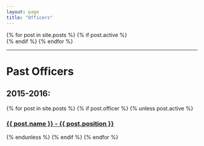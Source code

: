 ```yaml
---
layout: page
title: "Officers"
---
```

<div class="row">
{% for post in site.posts %}
{% if post.active %}
	<a href="{{ post.url | prepend: site.baseurl }}">
		<div class="circle small pull-left" style="background-image: url('{{ site.url }}/{% if post.header-img %}{{ post.header-img }}{% else %}img/officers/blank.jpg{% endif %}')" >
		</div>
	</a>
{% endif %}
{% endfor %}
</div>
<hr>



<h1>Past Officers</h1>
<div class="col-lg-12 col-md-12 col-sm-12 col-xs-12">
<h2> 2015-2016:</h2>
<div class="col-lg-0 col-md-0 col-sm-0 col-xs-0">
{% for post in site.posts %}
{% if post.officer %}
{% unless post.active %}
    <a href="{{ post.url | prepend: site.baseurl }}">
        <h3 class="post-title">{{ post.name }} - {{ post.position }}</h3>
    </a>
{% endunless %}
{% endif %}
{% endfor %}
</div>

